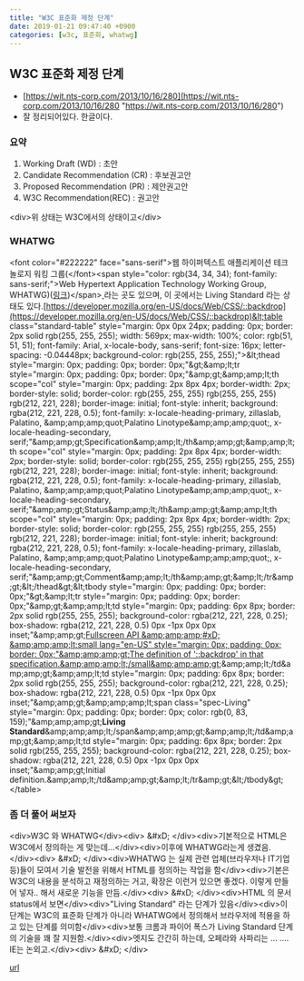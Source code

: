 ```yaml
---
title: "W3C 표준화 제정 단계"
date: 2019-01-21 09:47:40 +0900
categories: [w3c, 표준화, whatwg]
---
```


W3C 표준화 제정 단계
-------------

- [https://wit.nts-corp.com/2013/10/16/280](https://wit.nts-corp.com/2013/10/16/280 "https://wit.nts-corp.com/2013/10/16/280")
- 잘 정리되어있다. 한글이다.


### 요약

1. Working Draft (WD) : 초안
2. Candidate Recommendation (CR) : 후보권고안
3. Proposed Recommendation (PR) : 제안권고안
4. W3C Recommendation(REC) : 권고안

&lt;div&gt;위 상태는 W3C에서의 상태이고&lt;/div&gt;  
  
### WHATWG 

&lt;font color="#222222" face="sans-serif"&gt;웹 하이퍼텍스트 애플리케이션 테크놀로지 워킹 그룹(&lt;/font&gt;&lt;span style="color: rgb(34, 34, 34); font-family: sans-serif;"&gt;Web Hypertext Application Technology Working Group, WHATWG)([링크](https://whatwg.org/ "링크"))&lt;/span&gt;[ ](https://html.spec.whatwg.org/ "whatwg ")라는 곳도 있으며, 이 곳에서는 Living Standard 라는 상태도 있다.[https://developer.mozilla.org/en-US/docs/Web/CSS/::backdrop](https://developer.mozilla.org/en-US/docs/Web/CSS/::backdrop)&lt;table class="standard-table" style="margin: 0px 0px 24px; padding: 0px; border: 2px solid rgb(255, 255, 255); width: 569px; max-width: 100%; color: rgb(51, 51, 51); font-family: Arial, x-locale-body, sans-serif; font-size: 16px; letter-spacing: -0.04448px; background-color: rgb(255, 255, 255);"&gt;&amp;lt;thead style="margin: 0px; padding: 0px; border: 0px;"&amp;gt;&amp;amp;lt;tr style="margin: 0px; padding: 0px; border: 0px;"&amp;amp;gt;&amp;amp;amp;lt;th scope="col" style="margin: 0px; padding: 2px 8px 4px; border-width: 2px; border-style: solid; border-color: rgb(255, 255, 255) rgb(255, 255, 255) rgb(212, 221, 228); border-image: initial; font-style: inherit; background: rgba(212, 221, 228, 0.5); font-family: x-locale-heading-primary, zillaslab, Palatino, &amp;amp;amp;amp;quot;Palatino Linotype&amp;amp;amp;amp;quot;, x-locale-heading-secondary, serif;"&amp;amp;amp;gt;Specification&amp;amp;amp;lt;/th&amp;amp;amp;gt;&amp;amp;amp;lt;th scope="col" style="margin: 0px; padding: 2px 8px 4px; border-width: 2px; border-style: solid; border-color: rgb(255, 255, 255) rgb(255, 255, 255) rgb(212, 221, 228); border-image: initial; font-style: inherit; background: rgba(212, 221, 228, 0.5); font-family: x-locale-heading-primary, zillaslab, Palatino, &amp;amp;amp;amp;quot;Palatino Linotype&amp;amp;amp;amp;quot;, x-locale-heading-secondary, serif;"&amp;amp;amp;gt;Status&amp;amp;amp;lt;/th&amp;amp;amp;gt;&amp;amp;amp;lt;th scope="col" style="margin: 0px; padding: 2px 8px 4px; border-width: 2px; border-style: solid; border-color: rgb(255, 255, 255) rgb(255, 255, 255) rgb(212, 221, 228); border-image: initial; font-style: inherit; background: rgba(212, 221, 228, 0.5); font-family: x-locale-heading-primary, zillaslab, Palatino, &amp;amp;amp;amp;quot;Palatino Linotype&amp;amp;amp;amp;quot;, x-locale-heading-secondary, serif;"&amp;amp;amp;gt;Comment&amp;amp;amp;lt;/th&amp;amp;amp;gt;&amp;amp;lt;/tr&amp;amp;gt;&amp;lt;/thead&amp;gt;&amp;lt;tbody style="margin: 0px; padding: 0px; border: 0px;"&amp;gt;&amp;amp;lt;tr style="margin: 0px; padding: 0px; border: 0px;"&amp;amp;gt;&amp;amp;amp;lt;td style="margin: 0px; padding: 6px 8px; border: 2px solid rgb(255, 255, 255); background-color: rgba(212, 221, 228, 0.25); box-shadow: rgba(212, 221, 228, 0.5) 0px -1px 0px 0px inset;"&amp;amp;amp;gt;[Fullscreen API  &amp;amp;amp;amp;#xD;
&amp;amp;amp;amp;lt;small lang="en-US" style="margin: 0px; padding: 0px; border: 0px;"&amp;amp;amp;amp;gt;The definition of '::backdrop' in that specification.&amp;amp;amp;amp;lt;/small&amp;amp;amp;amp;gt;](https://fullscreen.spec.whatwg.org/#::backdrop-pseudo-element)&amp;amp;amp;lt;/td&amp;amp;amp;gt;&amp;amp;amp;lt;td style="margin: 0px; padding: 6px 8px; border: 2px solid rgb(255, 255, 255); background-color: rgba(212, 221, 228, 0.25); box-shadow: rgba(212, 221, 228, 0.5) 0px -1px 0px 0px inset;"&amp;amp;amp;gt;&amp;amp;amp;amp;lt;span class="spec-Living" style="margin: 0px; padding: 0px; border: 0px; color: rgb(0, 83, 159);"&amp;amp;amp;amp;gt;**Living Standard**&amp;amp;amp;amp;lt;/span&amp;amp;amp;amp;gt;&amp;amp;amp;lt;/td&amp;amp;amp;gt;&amp;amp;amp;lt;td style="margin: 0px; padding: 6px 8px; border: 2px solid rgb(255, 255, 255); background-color: rgba(212, 221, 228, 0.25); box-shadow: rgba(212, 221, 228, 0.5) 0px -1px 0px 0px inset;"&amp;amp;amp;gt;Initial definition.&amp;amp;amp;lt;/td&amp;amp;amp;gt;&amp;amp;lt;/tr&amp;amp;gt;&amp;lt;/tbody&amp;gt;&lt;/table&gt;  
### 좀 더 풀어 써보자

&lt;div&gt;W3C 와 WHATWG&lt;/div&gt;&lt;div&gt;  &amp;#xD;
&lt;/div&gt;&lt;div&gt;기본적으로 HTML은 W3C에서 정의하는 게 맞는데...&lt;/div&gt;&lt;div&gt;이후에 WHATWG라는게 생겼음.&lt;/div&gt;&lt;div&gt;  &amp;#xD;
&lt;/div&gt;&lt;div&gt;WHATWG 는 실제 관련 업체(브라우저나 IT기업 등)들이 모여서 기술 발전을 위해서 HTML를 정의하는 작업을 함&lt;/div&gt;&lt;div&gt;기본은 W3C의 내용을 분석하고 재정의하는 거고, 확장은 이런거 있으면 좋겠다. 이렇게 만들어 넣자.. 해서 새로운 기능을 만듬.&lt;/div&gt;&lt;div&gt;  &amp;#xD;
&lt;/div&gt;&lt;div&gt;HTML 의 문서 status에서 보면&lt;/div&gt;&lt;div&gt;"Living Standard" 라는 단계가 있음&lt;/div&gt;&lt;div&gt;이 단계는 W3C의 표준화 단계가 아니라 WHATWG에서 정의해서 브라우저에 적용을 하고 있는 단계를 의미함&lt;/div&gt;&lt;div&gt;보통 크롬과 파이어 폭스가 Living Standard 단계의 기술을 꽤 잘 지원함.&lt;/div&gt;&lt;div&gt;엣지도 간간히 하는데, 오페라와 사파리는 ... .... IE는 논외고.&lt;/div&gt;&lt;div&gt;  &amp;#xD;
&lt;/div&gt;  



[url](http://www.mins01.com/mh/tech/read/1250)